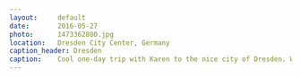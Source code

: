 ```yaml
---
layout: 	default
date: 		2016-05-27
photo: 		1473362800.jpg
location: 	Dresden City Center, Germany
caption_header: Dresden
caption: 	Cool one-day trip with Karen to the nice city of Dresden. We arrived in the morning, she left in the afternoon back to Berlin. I stayed for an ACDC concert!
---
```

